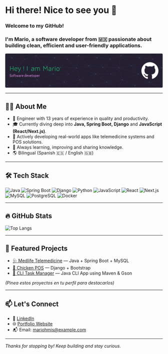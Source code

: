 # Hi there! Nice to see you 👋  
### Welcome to my GitHub!

### I'm Mario, a software developer from 🇲🇽 passionate about building clean, efficient and user-friendly applications.

![Banner](./images/github-header-image.png)

---

## 🧑‍💻 About Me
- 💼 Engineer with 13 years of experience in quality and productivity.
- 🎓 Currently diving deep into **Java, Spring Boot, Django** and **JavaScript (React/Next.js)**.
- 🚀 Actively developing real-world apps like telemedicine systems and POS solutions.
- 🧠 Always learning, improving and sharing knowledge.
- 🌎 Bilingual (Spanish 🇪🇸 / English 🇬🇧)

---

## 🛠️ Tech Stack

![Java](https://img.shields.io/badge/Java-ED8B00?style=flat&logo=openjdk&logoColor=white)
![Spring Boot](https://img.shields.io/badge/Spring_Boot-6DB33F?style=flat&logo=spring-boot&logoColor=white)
![Django](https://img.shields.io/badge/Django-092E20?style=flat&logo=django&logoColor=white)
![Python](https://img.shields.io/badge/Python-3776AB?style=flat&logo=python&logoColor=white)
![JavaScript](https://img.shields.io/badge/JavaScript-F7DF1E?style=flat&logo=javascript&logoColor=black)
![React](https://img.shields.io/badge/React-20232A?style=flat&logo=react&logoColor=61DAFB)
![Next.js](https://img.shields.io/badge/Next.js-000000?style=flat&logo=next.js&logoColor=white)
![MySQL](https://img.shields.io/badge/MySQL-005C84?style=flat&logo=mysql&logoColor=white)
![PostgreSQL](https://img.shields.io/badge/PostgreSQL-336791?style=flat&logo=postgresql&logoColor=white)
![Docker](https://img.shields.io/badge/Docker-2496ED?style=flat&logo=docker&logoColor=white)

---

## 🔥 GitHub Stats

![Top Langs](https://github-readme-stats.vercel.app/api/top-langs/?username=MarioHMis&layout=compact&theme=default)

---

## 📌 Featured Projects

- [🩺 Medlife Telemedicine](https://github.com/MarioHMis/medlife) — Java + Spring Boot + MySQL  
- [🐔 Chicken POS](https://github.com/MarioHMis/chicken-pos) — Django + Bootstrap  
- [📝 CLI Task Manager](https://github.com/MarioHMis/cli-task-manager) — Java CLI App using Maven & Gson  

*(Pinea estos proyectos en tu perfil para destacarlos)*

---

## 📫 Let's Connect

- 💼 [LinkedIn](https://www.linkedin.com/in/tu-linkedin)  
- 🌐 [Portfolio Website](https://tu-portfolio.com)  
- 📬 Email: mariohmis@example.com

---

_Thanks for stopping by! Keep building and stay curious._
